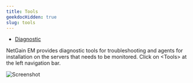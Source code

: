 ```yaml
---
title: Tools
geekdocHidden: true
slug: tools
---
```


* <a href="/cloud_vista/sysadmin/tools/diagnostic">Diagnostic</a>

NetGain EM provides diagnostic tools for troubleshooting and agents for installation on the servers that needs to be monitored. Click on \<Tools> at the left navigation bar.

![Screenshot](/cloud_vista/sysadmin/images/tools1.png)
